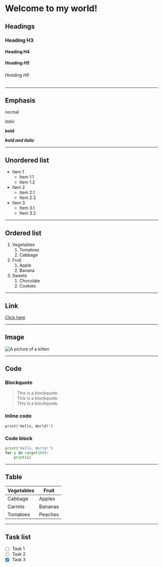 # Welcome to my world!

## Headings

### Heading H3
#### Heading H4
##### Heading H5
###### Heading H6

---

## Emphasis

normal

*italic*

**bold**

***bold and italic***

---

## Unordered list

+ Item 1
    + Item 1.1
    + Item 1.2
+ Item 2
    + Item 2.1
    + Item 2.2
+ Item 3
    + Item 3.1
    + Item 3.2

---

## Ordered list

1. Vegetables
    1. Tomatoes
    2. Cabbage
2. Fruit
    1. Apple
    2. Banana
3. Sweets
    1. Chocolate
    2. Cookies

---

## Link

[Click here](https://github.com/khrystynaFh/tech-code/blob/main/welcome_to_my_world.md)

---

## Image

![A picture of a kitten](https://www.britishcattery.com/userfls/shop/medium/2275_julian.jpg)

---

## Code

### Blockquote

> This is a blockquote. \
> This is a blockquote. \
> This is a blockquote.

### Inline code

`print('Hello, World!')`

### Code block

```python
print('Hello, World!')
for i in range(100):
    print(i)
```

---

## Table

| Vegetables | Fruit   |
|------------|---------|
| Cabbage    | Apples  |
| Carrots    | Bananas |
| Tomatoes   | Peaches |

---

## Task list

- [ ] Task 1
- [ ] Task 2
- [x] Task 3
